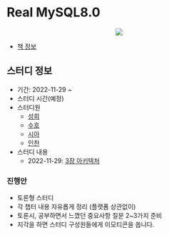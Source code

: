 # Real MySQL8.0

<center>
    <img src="http://openimage.interpark.com/goods_image/4/3/8/5/8647034385s.jpg">
</center>

- [책 정보](https://www.aladin.co.kr/shop/wproduct.aspx?ItemId=278488709)

## 스터디 정보
- 기간: 2022-11-29 ~
- 스터디 시간(예정)
- 스터디원
    - [성희](https://github.com/heesmile0310)
    - [수호](https://github.com/Helewidis)
    - [시아](https://github.com/roadtofuture)
    - [인찬](https://github.com/c0dject)
- 스터디 내용
    - 2022-11-29: [3장 아키텍처](https://github.com/Over-10-Study/real-mysql/tree/master/Chapter03-%EC%95%84%ED%82%A4%ED%85%8D%EC%B2%98)

### 진행안
+ 토론형 스터디
+ 각 챕터 내용 자유롭게 정리 (플랫폼 상관없이)
+ 토론시, 공부하면서 느꼈던 중요사항 질문 2~3가지 준비
+ 지각을 하면 스터디 구성원들에게 이모티콘을 쏩니다.
